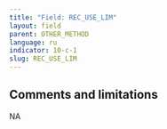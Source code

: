 ```yaml
---
title: "Field: REC_USE_LIM"
layout: field
parent: OTHER_METHOD
language: ru
indicator: 10-c-1
slug: REC_USE_LIM
---
```

## Comments and limitations

NA